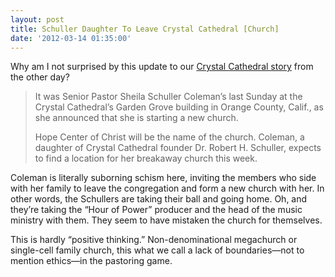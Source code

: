 ```yaml
---
layout: post
title: Schuller Daughter To Leave Crystal Cathedral [Church]
date: '2012-03-14 01:35:00'
---
```



Why am I not surprised by this update to our [Crystal Cathedral story](http://www.christianpost.com/news/schuller-coleman-breaks-away-from-crystal-cathedral-71217/) from the other day?

> It was Senior Pastor Sheila Schuller Coleman’s last Sunday at the Crystal Cathedral’s Garden Grove building in Orange County, Calif., as she announced that she is starting a new church.
> 
> Hope Center of Christ will be the name of the church. Coleman, a daughter of Crystal Cathedral founder Dr. Robert H. Schuller, expects to find a location for her breakaway church this week.

Coleman is literally suborning schism here, inviting the members who side with her family to leave the congregation and form a new church with her. In other words, the Schullers are taking their ball and going home. Oh, and they’re taking the “Hour of Power” producer and the head of the music ministry with them. They seem to have mistaken the church for themselves.

This is hardly “positive thinking.” Non-denominational megachurch or single-cell family church, this what we call a lack of boundaries—not to mention ethics—in the pastoring game.


